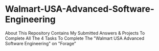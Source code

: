 # Walmart-USA-Advanced-Software-Engineering
About This Repository Contains My Submitted Answers &amp; Projects To Complete All The 4 Tasks To Complete The "Walmart USA Advanced Software Engineering" on "Forage"
